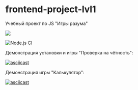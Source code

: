 # frontend-project-lvl1
Учебный проект по JS "Игры разума"

<a href="https://codeclimate.com/github/codeclimate/codeclimate/maintainability"><img src="https://api.codeclimate.com/v1/badges/a99a88d28ad37a79dbf6/maintainability" /></a>

![Node.js CI](https://github.com/vaideska/frontend-project-lvl1/workflows/Node.js%20CI/badge.svg?branch=master)

Демонстрация установки и игры "Проверка на чётность":

[![asciicast](https://asciinema.org/a/eVYdFe4P6LuVotva6M73Fkpl0.svg)](https://asciinema.org/a/eVYdFe4P6LuVotva6M73Fkpl0)

Демонстрация игры "Калькулятор":

[![asciicast](https://asciinema.org/a/zJ7Kv4s45MhQu1p6x8bLIvIFd.svg)](https://asciinema.org/a/zJ7Kv4s45MhQu1p6x8bLIvIFd)
